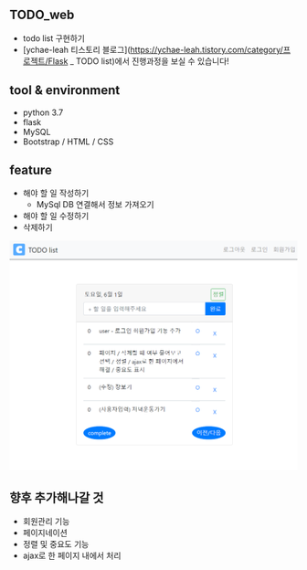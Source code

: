 ## TODO_web

- todo list 구현하기
- [ychae-leah 티스토리 블로그](https://ychae-leah.tistory.com/category/프로젝트/Flask _ TODO list)에서 진행과정을 보실 수 있습니다!



## tool & environment

- python 3.7
- flask
- MySQL
- Bootstrap / HTML / CSS



## feature

- 해야 할 일 작성하기
  - MySql DB 연결해서 정보 가져오기
- 해야 할 일 수정하기 
- 삭제하기



![todo](./img/todo-5.png)



## 향후 추가해나갈 것

- 회원관리 기능
- 페이지네이션
- 정렬 및 중요도 기능
- ajax로 한 페이지 내에서 처리






